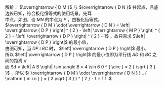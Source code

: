 解析： $\overrightarrow { D M }$ 与 $\overrightarrow { D N }$ 共起点，且底边长已知，符合极化恒等式的使用场景，先耳  
中点，如图，设 $M N$ 的中点为 $P$ ，由极化恒等式，  
$\overrightarrow { D M } \cdot \overrightarrow { D N } = \left| \overrightarrow { D P } \right| ^ { 2 } - \left| \overrightarrow { M P } \right| ^ { 2 } = \left| \overrightarrow { D P } \right| ^ { 2 } - 1$ ，故只需求 $\left| \overrightarrow { D P } \right|$ 的最小值，  
由图可知，当 $D P \bot B C$ 时， $\left| \overrightarrow { D P } \right|$ 最小，  
所以 $\left| \overrightarrow { D P } \right|$ 的最小值即为平行线 $A D$ 和 $B C$ 之间的距离 $d$   
而 $d = \left| A B \right| \sin \angle B = 4 \sin 6 0 ^ { \circ } = 2 { \sqrt { 3 } }$ ，所以 $( \overrightarrow { D M } \cdot \overrightarrow { D N } ) _ { \mathrm { m i n } } = ( 2 \sqrt { 3 } ) ^ { 2 } - 1 = 1 1 .$
